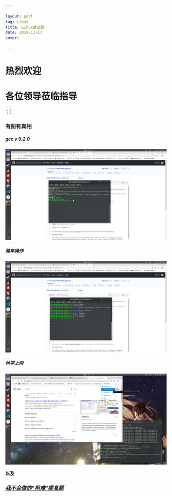 ```yaml
---

layout: post
tag: Linux
title: Linux基础题
date: 2019-11-17
cover: 

---
```

# 热烈欢迎
# 各位领导莅临指导
：）

### 有图有真相
##### *gcc v 9.2.0*
![image](https://raw.githubusercontent.com/MinerOAO/MinerOAO.github.io/master/assets/img/2019-11-16%2019-42-27.png)  
##### *简单操作*
![image](https://raw.githubusercontent.com/MinerOAO/MinerOAO.github.io/master/assets/img/2019-11-16%2019-50-55.png)  

##### *科学上网*
![image](https://raw.githubusercontent.com/MinerOAO/MinerOAO.github.io/master/assets/img/2019-11-16%2020-41-55.png)  

**以及**

### [*我不会做的"稍难"提高题*](https://mineroao.github.io/2019/11/16/%E5%AE%8F.html)